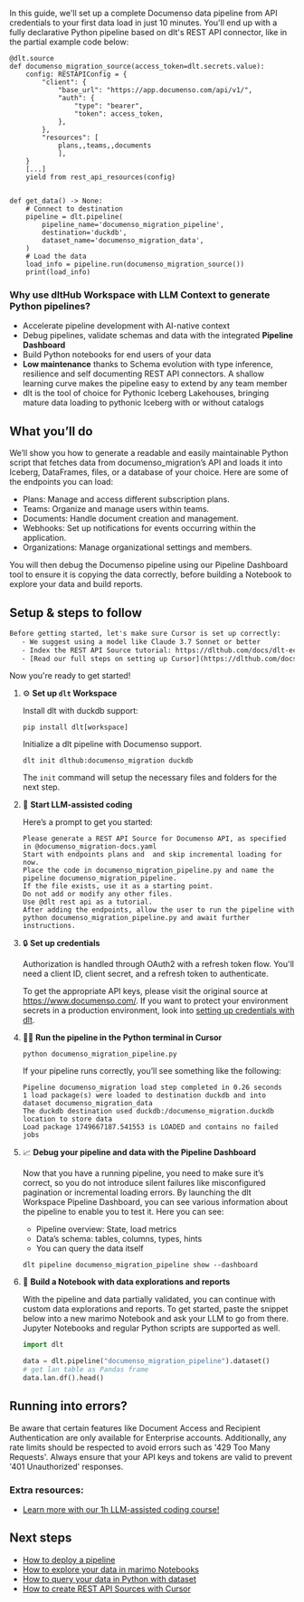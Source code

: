 In this guide, we'll set up a complete Documenso data pipeline from API credentials to your first data load in just 10 minutes. You'll end up with a fully declarative Python pipeline based on dlt's REST API connector, like in the partial example code below:

```python-outcome
@dlt.source
def documenso_migration_source(access_token=dlt.secrets.value):
    config: RESTAPIConfig = {
        "client": {
            "base_url": "https://app.documenso.com/api/v1/",
            "auth": {
                "type": "bearer",
                "token": access_token,
            },
        },
        "resources": [
            plans,,teams,,documents
            ],
    }
    [...]
    yield from rest_api_resources(config)


def get_data() -> None:
    # Connect to destination
    pipeline = dlt.pipeline(
        pipeline_name='documenso_migration_pipeline',
        destination='duckdb',
        dataset_name='documenso_migration_data', 
    )
    # Load the data
    load_info = pipeline.run(documenso_migration_source())
    print(load_info) 
```

### Why use dltHub Workspace with LLM Context to generate Python pipelines?

- Accelerate pipeline development with AI-native context
- Debug pipelines, validate schemas and data with the integrated **Pipeline Dashboard**
- Build Python notebooks for end users of your data
- **Low maintenance** thanks to Schema evolution with type inference, resilience and self documenting REST API connectors. A shallow learning curve makes the pipeline easy to extend by any team member
- dlt is the tool of choice for Pythonic Iceberg Lakehouses, bringing mature data loading to pythonic Iceberg with or without catalogs

## What you’ll do

We’ll show you how to generate a readable and easily maintainable Python script that fetches data from documenso_migration’s API and loads it into Iceberg, DataFrames, files, or a database of your choice. Here are some of the endpoints you can load:

- Plans: Manage and access different subscription plans.
- Teams: Organize and manage users within teams.
- Documents: Handle document creation and management.
- Webhooks: Set up notifications for events occurring within the application.
- Organizations: Manage organizational settings and members.

You will then debug the Documenso pipeline using our Pipeline Dashboard tool to ensure it is copying the data correctly, before building a Notebook to explore your data and build reports.

## Setup & steps to follow

```default
Before getting started, let's make sure Cursor is set up correctly:
   - We suggest using a model like Claude 3.7 Sonnet or better
   - Index the REST API Source tutorial: https://dlthub.com/docs/dlt-ecosystem/verified-sources/rest_api/ and add it to context as **@dlt rest api**
   - [Read our full steps on setting up Cursor](https://dlthub.com/docs/dlt-ecosystem/llm-tooling/cursor-restapi#23-configuring-cursor-with-documentation)
```

Now you're ready to get started!

1. ⚙️ **Set up `dlt` Workspace**
    
    Install dlt with duckdb support:
    ```shell
    pip install dlt[workspace]
    ```

    Initialize a dlt pipeline with Documenso support.
    ```shell
    dlt init dlthub:documenso_migration duckdb
    ```

    The `init` command will setup the necessary files and folders for the next step.
    
2. 🤠 **Start LLM-assisted coding**
    
    Here’s a prompt to get you started:
    
    ```prompt
    Please generate a REST API Source for Documenso API, as specified in @documenso_migration-docs.yaml 
    Start with endpoints plans and  and skip incremental loading for now. 
    Place the code in documenso_migration_pipeline.py and name the pipeline documenso_migration_pipeline. 
    If the file exists, use it as a starting point. 
    Do not add or modify any other files. 
    Use @dlt rest api as a tutorial. 
    After adding the endpoints, allow the user to run the pipeline with python documenso_migration_pipeline.py and await further instructions.
    ```

    
3. 🔒 **Set up credentials** 
    
    Authorization is handled through OAuth2 with a refresh token flow. You'll need a client ID, client secret, and a refresh token to authenticate.
    
    To get the appropriate API keys, please visit the original source at https://www.documenso.com/.
    If you want to protect your environment secrets in a production environment, look into [setting up credentials with dlt](https://dlthub.com/docs/walkthroughs/add_credentials).
    
4. 🏃‍♀️ **Run the pipeline in the Python terminal in Cursor**
    
    ```shell
    python documenso_migration_pipeline.py
    ```
    
    If your pipeline runs correctly, you’ll see something like the following:
    
    ```shell
    Pipeline documenso_migration load step completed in 0.26 seconds
    1 load package(s) were loaded to destination duckdb and into dataset documenso_migration_data
    The duckdb destination used duckdb:/documenso_migration.duckdb location to store data
    Load package 1749667187.541553 is LOADED and contains no failed jobs
    ```
    
5. 📈 **Debug your pipeline and data with the Pipeline Dashboard**

    Now that you have a running pipeline, you need to make sure it’s correct, so you do not introduce silent failures like misconfigured pagination or incremental loading errors. By launching the dlt Workspace Pipeline Dashboard, you can see various information about the pipeline to enable you to test it. Here you can see:
    - Pipeline overview: State, load metrics
    - Data’s schema: tables, columns, types, hints
    - You can query the data itself
    
    ```shell
    dlt pipeline documenso_migration_pipeline show --dashboard
    ```
    
6. 🐍 **Build a Notebook with data explorations and reports**

    With the pipeline and data partially validated, you can continue with custom data explorations and reports. To get started, paste the snippet below into a new marimo Notebook and ask your LLM to go from there. Jupyter Notebooks and regular Python scripts are supported as well.

    
    ```python
    import dlt

   data = dlt.pipeline("documenso_migration_pipeline").dataset()
   # get lan table as Pandas frame
   data.lan.df().head()
    ```

## Running into errors?

Be aware that certain features like Document Access and Recipient Authentication are only available for Enterprise accounts. Additionally, any rate limits should be respected to avoid errors such as '429 Too Many Requests'. Always ensure that your API keys and tokens are valid to prevent '401 Unauthorized' responses.

### Extra resources:

- [Learn more with our 1h LLM-assisted coding course!](https://www.youtube.com/watch?v=GGid70rnJuM)

## Next steps

- [How to deploy a pipeline](https://dlthub.com/docs/walkthroughs/deploy-a-pipeline)
- [How to explore your data in marimo Notebooks](https://dlthub.com/docs/general-usage/dataset-access/marimo)
- [How to query your data in Python with dataset](https://dlthub.com/docs/general-usage/dataset-access/dataset)
- [How to create REST API Sources with Cursor](https://dlthub.com/docs/dlt-ecosystem/llm-tooling/cursor-restapi)